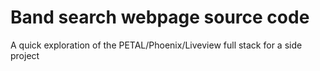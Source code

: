 # Band search webpage source code
A quick exploration of the  PETAL/Phoenix/Liveview full stack for a side project
